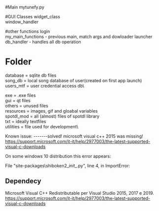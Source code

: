 #Main
mytunefy.py

#GUI Classes
widget_class\
window_handler

#other functions
login\
my_main_functions - previous main, match args and dowloader launcher
db_handler - handles all db operation



# Folder
database = sqlite db files \
    song_db = local song database of user(created on first app launch)
    users_mtf = user credential access db\

exe = .exe files\
gui = qt files\
others = unused files\
resources = images, gif and gloabal variables\
spotdl_mod = all (almost) files of spotdl library\
txt = ideally textfiles\
utilities = file used for development\


Known issue: -------solved! microsoft visual c++ 2015 was missing!
https://support.microsoft.com/it-it/help/2977003/the-latest-supported-visual-c-downloads

On some windows 10 distribution this error appears:

 File "site-packages\shiboken2\__init__.py", line 4, in <module> ImportError:
 
##   Dependecy

 Microsoft Visual C++ Redistributable per Visual Studio 2015, 2017 e 2019.
https://support.microsoft.com/it-it/help/2977003/the-latest-supported-visual-c-downloads
 